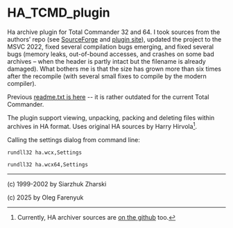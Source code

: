 # HA_TCMD_plugin

Ha archive plugin for Total Commander 32 and 64. I took sources from the authors’ repo (see [SourceForge](https://sourceforge.net/projects/wcx/files/HA%20WCX/) and [plugin site](https://wcx.sourceforge.net/)), updated the project to the MSVC 2022, fixed several compilation bugs emerging, and fixed several bugs (memory leaks, out-of-bound accesses, and crashes on some bad archives – when the header is partly intact but the filename is already damaged). What bothers me is that the size has grown more than six times after the recompile (with several small fixes to compile by the modern compiler). 


Previous [readme.txt is here](readme_old.txt) -- it is rather outdated for the current Total Commander.

The plugin support viewing, unpacking, packing and deleting files within archives in HA format. Uses original HA sources by Harry Hirvola[^HASRC]. 

Calling the settings dialog from command line:

```rundll32 ha.wcx,Settings```

```rundll32 ha.wcx64,Settings```


[^HASRC]: Currently, HA archiver sources are [on the github](https://github.com/l-4-l/ha) too.

----------------

(c) 1999-2002 by Siarzhuk Zharski

(c) 2025 by Oleg Farenyuk
